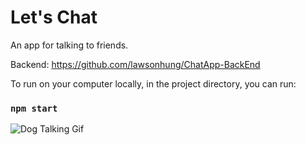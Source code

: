 # Let's Chat

An app for talking to friends.

Backend: https://github.com/lawsonhung/ChatApp-BackEnd

To run on your computer locally, in the project directory, you can run:

### `npm start`

![Dog Talking Gif](https://media.giphy.com/media/dtBi0s3hndz7q/giphy.gif)
